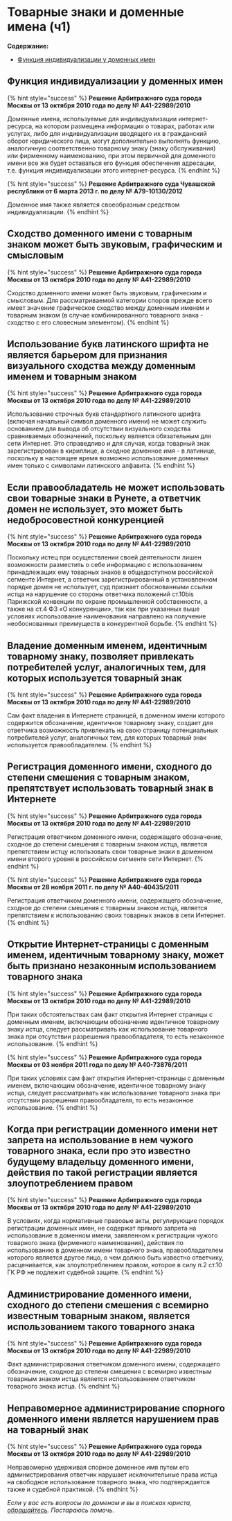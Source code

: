 # Товарные знаки и доменные имена \(ч1\)

**Содержание:**

* [Функция индивидуализации у доменных имен](tz.md#функция-индивидуализации-у-доменных-имен)

## Функция индивидуализации у доменных имен

{% hint style="success" %}
**Решение Арбитражного суда города Москвы от 13 октября 2010 года по делу № А41-22989/2010**

Доменные имена, используемые для индивидуализации интернет-ресурса, на котором размещена информация о товарах, работах или услугах, либо для индивидуализации вводящего их в гражданский оборот юридического лица, могут дополнительно выполнять функцию, аналогичную соответственно товарному знаку \(знаку обслуживания\) или фирменному наименованию, при этом первичной для доменного имени все же будет оставаться его функция обеспечения адресации, т.е. функция индивидуализации этого интернет-ресурса.
{% endhint %}

{% hint style="success" %}
**Решение Арбитражного суда Чувашской республики от 6 марта 2013 г. по делу № А79-10130/2012**

Доменное имя также является своеобразным средством индивидуализации.
{% endhint %}

## Сходство доменного имени с товарным знаком может быть звуковым, графическим и смысловым

{% hint style="success" %}
**Решение Арбитражного суда города Москвы от 13 октября 2010 года по делу № А41-22989/2010**

Сходство доменного имени может быть звуковым, графическим и смысловым. Для рассматриваемой категории споров прежде всего имеет значение графическое сходство между доменным именем и товарным знаком \(в случае комбинированного товарного знака - сходство с его словесным элементом\).
{% endhint %}

## Использование букв латинского шрифта не является барьером для признания визуального сходства между доменным именем и товарным знаком

{% hint style="success" %}
**Решение Арбитражного суда города Москвы от 13 октября 2010 года по делу № А41-22989/2010**

Использование строчных букв стандартного латинского шрифта \(включая начальный символ доменного имени\) не может служить основанием для вывода об отсутствии визуального сходства сравниваемых обозначений, поскольку является обязательным для сети Интернет. Это справедливо и для случая, когда товарный знак зарегистрирован в кириллице, а сходное доменное имя - в латинице, поскольку в настоящее время возможно использование доменных имен только с символами латинского алфавита.
{% endhint %}

## Если правообладатель не может использовать свои товарные знаки в Рунете, а ответчик домен не использует, это может быть недобросовестной конкуренцией

{% hint style="success" %}
**Решение Арбитражного суда города Москвы от 13 октября 2010 года по делу № А41-22989/2010**

Поскольку истец при осуществлении своей деятельности лишен возможности разместить о себе информацию с использованием принадлежащих ему товарных знаков в общедоступном российской сегменте Интернет, а ответчик зарегистрированный в установленном порядке домен не использует, суд признает обоснованными ссылки истца на нарушение со стороны ответчика положений ст.10bis Парижской конвенции по охране промышленной собственности, а также на ст.4 ФЗ «О конкуренции», так как при указанных выше условиях использование наименования направлено на получение необоснованных преимуществ в конкурентной борьбе.
{% endhint %}

## Владение доменным именем, идентичным товарному знаку, позволяет привлекать потребителей услуг, аналогичных тем, для которых используется товарный знак

{% hint style="success" %}
**Решение Арбитражного суда города Москвы от 13 октября 2010 года по делу № А41-22989/2010**

Сам факт владения в Интернете страницей, в доменном имени которого содержится обозначение, идентичное товарному знаку, создает для ответчика возможность привлекать на свою страницу потенциальных потребителей услуг, аналогичных тем, для которых товарный знак используется правообладателем.
{% endhint %}

## Регистрация доменного имени, сходного до степени смешения с товарным знаком, препятствует использовать товарный знак в Интернете

{% hint style="success" %}
**Решение Арбитражного суда города Москвы от 13 октября 2010 года по делу № А41-22989/2010**

Регистрация ответчиком доменного имени, содержащего обозначение, сходное до степени смешения с товарным знаком истца, является препятствием истцу использовать свои товарные знаки в доменном имени второго уровня в российском сегменте сети Интернет.
{% endhint %}

{% hint style="success" %}
**Решение Арбитражного суда города Москвы от 28 ноября 2011 г. по делу № А40-40435/2011**

Регистрация ответчиком доменного имени, содержащего обозначение, сходное до степени смешения с товарным знаком истца, является препятствием к использованию своих товарных знаков в сети Интернет.
{% endhint %}

## Открытие Интернет-страницы с доменным именем, идентичным товарному знаку, может быть признано незаконным использованием товарного знака

{% hint style="success" %}
**Решение Арбитражного суда города Москвы от 13 октября 2010 года по делу № А41-22989/2010**

При таких обстоятельствах сам факт открытия Интернет страницы с доменным именем, включающим обозначение идентичное товарному знаку истца, следует рассматривать как использование товарного знака при отсутствии разрешения правообладателя, то есть незаконное использование.
{% endhint %}

{% hint style="success" %}
**Решение Арбитражного суда города Москвы от 03 ноября 2011 года по делу № А40-73876/2011**

При таких условиях сам факт открытия Интернет-страницы с доменным именем, включающим обозначение, идентичное товарному знаку истца, следует рассматривать как использование товарного знака при отсутствии разрешения правообладателя, то есть незаконное использование.
{% endhint %}

## Когда при регистрации доменного имени нет запрета на использование в нем чужого товарного знака, если про это известно будущему владельцу доменного имени, действия по такой регистрации является злоупотреблением правом

{% hint style="success" %}
**Решение Арбитражного суда города Москвы от 13 октября 2010 года по делу № А41-22989/2010**

В условиях, когда нормативные правовые акты, регулирующие порядок регистрации доменных имен, не содержат прямого запрета на использование в доменном имени, заявленном к регистрации чужого товарного знака \(фирменного наименования\), действия по использованию в доменном имени товарного знака, правообладателем которого является другое лицо, о чем должно быть известно ответчику, расценивается, как злоупотреблением правом, которое в силу п.2 ст.10 ГК РФ не подлежит судебной защите.
{% endhint %}

## Администрирование доменного имени, сходного до степени смешения с всемирно известным товарным знаком, является использованием такого товарного знака

{% hint style="success" %}
**Решение Арбитражного суда города Москвы от 13 октября 2010 года по делу № А41-22989/2010**

Факт администрирования ответчиком доменного имени, содержащего обозначение, сходное до степени смешения с всемирно известным товарным знаком истца является использованием ответчиком товарного знака истца.
{% endhint %}

## Неправомерное администрирование спорного доменного имени является нарушением прав на товарный знак

{% hint style="success" %}
**Решение Арбитражного суда города Москвы от 13 октября 2010 года по делу № А41-22989/2010**

Неправомерно удерживая спорное доменное имя путем его администрирования ответчик нарушает исключительные права истца на свободное использование товарного знака, что подтверждается также и судебной практикой.
{% endhint %}

_Если у вас есть вопросы по доменам и вы в поисках юриста,_ [_обращайтесь_](http://dorotenko.pro/contact/)_. Постараюсь помочь._

